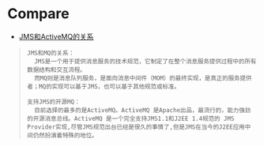 # Compare

- [JMS和ActiveMQ的关系](https://www.cnblogs.com/hetonghai/p/8567661.html)

> ```
> JMS和MQ的关系：　　
> 	JMS是一个用于提供消息服务的技术规范，它制定了在整个消息服务提供过程中的所有数据结构和交互流程。
> 	而MQ则是消息队列服务，是面向消息中间件（MOM）的最终实现，是真正的服务提供者；MQ的实现可以基于JMS，也可以基于其他规范或标准。　　
> 
> 支持JMS的开源MQ：　　
> 	目前选择的最多的是ActiveMQ。ActiveMQ 是Apache出品，最流行的，能力强劲的开源消息总线。ActiveMQ 是一个完全支持JMS1.1和J2EE 1.4规范的 JMS Provider实现,尽管JMS规范出台已经是很久的事情了,但是JMS在当今的J2EE应用中间仍然扮演着特殊的地位。
> ```



